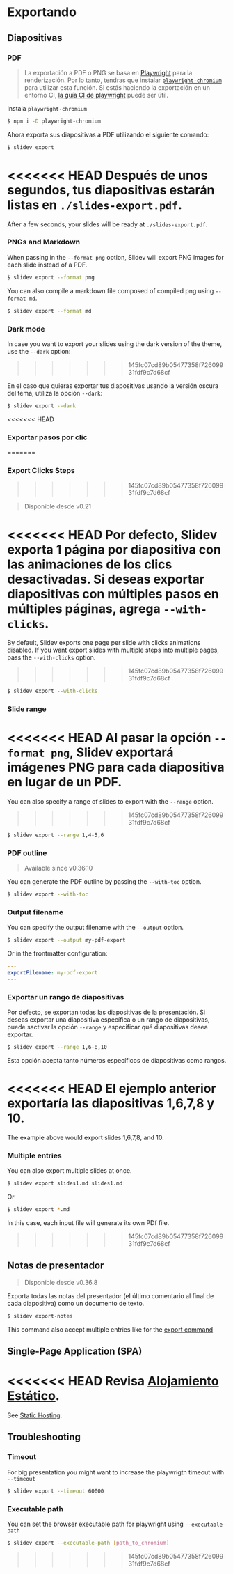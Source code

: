 # Exportando

## Diapositivas

### PDF

> La exportación a PDF o PNG se basa en [Playwright](https://playwright.dev) para la renderización. Por lo tanto, tendras que instalar [`playwright-chromium`](https://playwright.dev/docs/installation#download-single-browser-binary) para utilizar esta función.
> Si estás haciendo la exportación en un entorno CI, [la guía CI de playwright](https://playwright.dev/docs/ci) puede ser útil.

Instala `playwright-chromium`

```bash
$ npm i -D playwright-chromium
```

Ahora exporta sus diapositivas a PDF utilizando el siguiente comando:

```bash
$ slidev export
```

<<<<<<< HEAD
Después de unos segundos, tus diapositivas estarán listas en `./slides-export.pdf`.
=======
After a few seconds, your slides will be ready at `./slides-export.pdf`.

### PNGs and Markdown

When passing in the `--format png` option, Slidev will export PNG images for each slide instead of a PDF.

```bash
$ slidev export --format png
```

You can also compile a markdown file composed of compiled png using `--format md`.

```bash
$ slidev export --format md
```

### Dark mode

In case you want to export your slides using the dark version of the theme, use the `--dark` option:
>>>>>>> 145fc07cd89b05477358f72609931fdf9c7d68cf

En el caso que quieras exportar tus diapositivas usando la versión oscura del tema, utiliza la opción `--dark`:
```bash
$ slidev export --dark
```

<<<<<<< HEAD
### Exportar pasos por clic
=======
### Export Clicks Steps
>>>>>>> 145fc07cd89b05477358f72609931fdf9c7d68cf

> Disponible desde v0.21

<<<<<<< HEAD
Por defecto, Slidev exporta 1 página por diapositiva con las animaciones de los clics desactivadas. Si deseas exportar diapositivas con múltiples pasos en múltiples páginas, agrega `--with-clicks`.
=======
By default, Slidev exports one page per slide with clicks animations disabled. If you want export slides with multiple steps into multiple pages, pass the `--with-clicks` option.
>>>>>>> 145fc07cd89b05477358f72609931fdf9c7d68cf

```bash
$ slidev export --with-clicks
```

### Slide range

<<<<<<< HEAD
Al pasar la opción `--format png`, Slidev exportará imágenes PNG para cada diapositiva en lugar de un PDF.
=======
You can also specify a range of slides to export with the `--range` option.
>>>>>>> 145fc07cd89b05477358f72609931fdf9c7d68cf

```bash
$ slidev export --range 1,4-5,6
```

### PDF outline

> Available since v0.36.10

You can generate the PDF outline by passing the `--with-toc` option.

```bash
$ slidev export --with-toc
```

### Output filename

You can specify the output filename with the `--output` option.

```bash
$ slidev export --output my-pdf-export
```

Or in the frontmatter configuration:

```yaml
---
exportFilename: my-pdf-export
---
```
### Exportar un rango de diapositivas

Por defecto, se exportan todas las diapositivas de la presentación. Si deseas exportar una diapositiva específica o un rango de diapositivas, puede sactivar la opción `--range` y especificar qué diapositivas desea exportar. 

```bash
$ slidev export --range 1,6-8,10
```

Esta opción acepta tanto números específicos de diapositivas como rangos.

<<<<<<< HEAD
El ejemplo anterior exportaría las diapositivas 1,6,7,8 y 10. 
=======
The example above would export slides 1,6,7,8, and 10.


### Multiple entries

You can also export multiple slides at once.

```bash
$ slidev export slides1.md slides1.md
```

Or

```bash
$ slidev export *.md
```

In this case, each input file will generate its own PDf file.
>>>>>>> 145fc07cd89b05477358f72609931fdf9c7d68cf

## Notas de presentador

> Disponible desde v0.36.8

Exporta todas las notas del presentador (el último comentario al final de cada diapositiva) como un documento de texto.

```bash
$ slidev export-notes
```

This command also accept multiple entries like for the [export command](#multiple-entries)

## Single-Page Application (SPA)

<<<<<<< HEAD
Revisa [Alojamiento Estático](/guide/hosting).
=======
See [Static Hosting](/guide/hosting).

## Troubleshooting

### Timeout

For big presentation you might want to increase the playwrigth timeout with `--timeout`

```bash
$ slidev export --timeout 60000
```

### Executable path

You can set the browser executable path for playwright using `--executable-path`

```bash
$ slidev export --executable-path [path_to_chromium]
```
>>>>>>> 145fc07cd89b05477358f72609931fdf9c7d68cf
